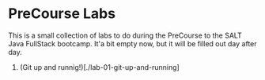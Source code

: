 # PreCourse Labs

This is a small collection of labs to do during the PreCourse to the SALT Java FullStack bootcamp. It'a  bit empty now, but it will be filled out day after day.

1. (Git up and runnig!)[./lab-01-git-up-and-running]

